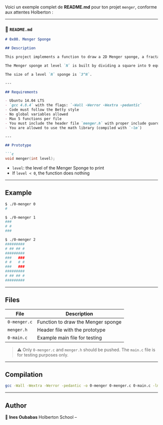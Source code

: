 Voici un exemple complet de **README.md** pour ton projet `menger`, conforme aux attentes Holberton :

---

### 📄 `README.md`

````markdown
# 0x00. Menger Sponge

## Description

This project implements a function to draw a 2D Menger sponge, a fractal pattern based on recursive square subdivision.

The Menger sponge at level `N` is built by dividing a square into 9 equal parts (like a tic-tac-toe board), removing the center square, and recursively repeating the process for each of the remaining 8 squares.

The size of a level `N` sponge is `3^N`.

---

## Requirements

- Ubuntu 14.04 LTS
- `gcc 4.8.4` with the flags: `-Wall -Werror -Wextra -pedantic`
- Code must follow the Betty style
- No global variables allowed
- Max 5 functions per file
- You must include the header file `menger.h` with proper include guards
- You are allowed to use the math library (compiled with `-lm`)

---

## Prototype

```c
void menger(int level);
````

* `level`: the level of the Menger Sponge to print
* If `level < 0`, the function does nothing

---

## Example

```bash
$ ./0-menger 0
#

$ ./0-menger 1
###
# #
###

$ ./0-menger 2
#########
# ## ## #
#########
###   ###
# #   # #
###   ###
#########
# ## ## #
#########
```

---

## Files

| File         | Description                        |
| ------------ | ---------------------------------- |
| `0-menger.c` | Function to draw the Menger sponge |
| `menger.h`   | Header file with the prototype     |
| `0-main.c`   | Example main file for testing      |

> ⚠️ Only `0-menger.c` and `menger.h` should be pushed. The `main.c` file is for testing purposes only.

---

## Compilation

```bash
gcc -Wall -Wextra -Werror -pedantic -o 0-menger 0-menger.c 0-main.c -lm
```

---

## Author

👤 **Ines Oubabas**
Holberton School –

